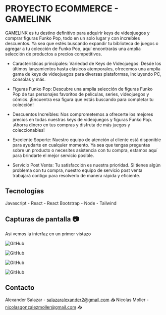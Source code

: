  # PROYECTO ECOMMERCE - GAMELINK

GAMELINK es tu destino definitivo para adquirir keys de videojuegos y comprar figuras Funko Pop, todo en un solo lugar y con increíbles descuentos. Ya sea que estés buscando expandir tu biblioteca de juegos o agregar a tu colección de Funko Pop, aquí encontrarás una amplia selección de productos a precios competitivos.

-  Características principales:
Variedad de Keys de Videojuegos: Desde los últimos lanzamientos hasta clásicos atemporales, ofrecemos una amplia gama de keys de videojuegos para diversas plataformas, incluyendo PC, consolas y más.

- Figuras Funko Pop: Descubre una amplia selección de figuras Funko Pop de tus personajes favoritos de películas, series, videojuegos y cómics. ¡Encuentra esa figura que estás buscando para completar tu colección!

- Descuentos Increíbles: Nos comprometemos a ofrecerte los mejores precios en todas nuestras keys de videojuegos y figuras Funko Pop. ¡Ahorra dinero en tus compras y disfruta de más juegos y coleccionables!

- Excelente Soporte: Nuestro equipo de atención al cliente está disponible para ayudarte en cualquier momento. Ya sea que tengas preguntas sobre un producto o necesites asistencia con tu compra, estamos aquí para brindarte el mejor servicio posible.

- Servicio Post Venta: Tu satisfacción es nuestra prioridad. Si tienes algún problema con tu compra, nuestro equipo de servicio post venta trabajará contigo para resolverlo de manera rápida y eficiente.


## Tecnologías

Javascript - React - React Bootstrap - Node - Tailwind

## Capturas de pantalla 📷

Asi vemos la interfaz en un primer vistazo

![GitHub](./src/assets/screenshots/Captura1.JPG)


![GitHub](./src/assets/img/Captura2.JPG)


![GitHub](./src/assets/img/Captura3.JPG)


![GitHub](./src/assets/img/Captura4.JPG)



## Contacto 
Alexander Salazar - salazaralexander2@gmail.com  📥
Nicolas Moller - nicolasgonzalezmoller@gmail.com  📥